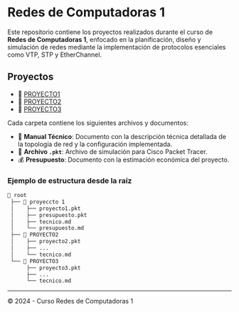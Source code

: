 # Redes de Computadoras 1

Este repositorio contiene los proyectos realizados durante el curso de **Redes de Computadoras 1**, enfocado en la planificación, diseño y simulación de redes mediante la implementación de protocolos esenciales como VTP, STP y EtherChannel.

## Proyectos

- 📁 [PROYECTO1](./Proyecto%201/)
- 📁 [PROYECTO2](./README.md)
- 📁 [PROYECTO3](./README.md)

Cada carpeta contiene los siguientes archivos y documentos:

- 📄 **Manual Técnico**: Documento con la descripción técnica detallada de la topología de red y la configuración implementada.
- 📁 **Archivo `.pkt`**: Archivo de simulación para Cisco Packet Tracer.
- 💰 **Presupuesto**: Documento con la estimación económica del proyecto.

### Ejemplo de estructura desde la raíz

``` txt
📂 root
 ├── 📂 proyeccto 1
 │    ├── proyecto1.pkt
 │    ├── presupuesto.pkt
 │    ├── tecnico.md
 │    └── presupuesto.md
 ├── 📂 PROYECTO2
 │    ├── proyecto2.pkt
 │    ├── ...
 │    └── tecnico.md
 └── 📂 PROYECTO3
      ├── proyecto3.pkt
      ├── ...
      └── tecnico.md
```

---

© 2024 - Curso Redes de Computadoras 1
